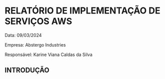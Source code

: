 # RELATÓRIO DE IMPLEMENTAÇÃO DE SERVIÇOS AWS

Data: 09/03/2024 

Empresa: Abstergo Industries

Responsável: Karine Viana Caldas da Silva

## INTRODUÇÃO 



